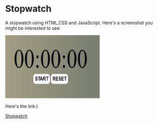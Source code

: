 <h1>Stopwatch</h1>

A stopwatch using HTML,CSS and JavaScript. Here's a screenshot you might be interested to see:

<img src="img.JPG" alt="stopwatch" width="300" height="200">

Here's the link:)

<a href="https://alkatrivedi.github.io/Stopwatch/">Stopwatch</a>